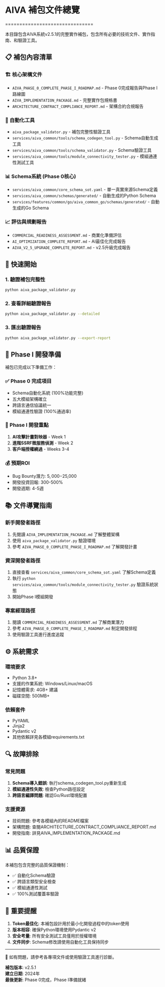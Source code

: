# AIVA 補包文件總覽
===============================

本目錄包含AIVA系統v2.5.1的完整實作補包，包含所有必要的技術文件、實作指南、和驗證工具。

## 📋 補包內容清單

### 🏗️ 核心架構文件
- `AIVA_PHASE_0_COMPLETE_PHASE_I_ROADMAP.md` - Phase 0完成報告與Phase I路線圖
- `AIVA_IMPLEMENTATION_PACKAGE.md` - 完整實作包規格書
- `ARCHITECTURE_CONTRACT_COMPLIANCE_REPORT.md` - 架構合約合規報告

### 🔧 自動化工具
- `aiva_package_validator.py` - 補包完整性驗證工具
- `services/aiva_common/tools/schema_codegen_tool.py` - Schema自動生成工具
- `services/aiva_common/tools/schema_validator.py` - Schema驗證工具
- `services/aiva_common/tools/module_connectivity_tester.py` - 模組通連性測試工具

### 📊 Schema系統 (Phase 0核心)
- `services/aiva_common/core_schema_sot.yaml` - 單一真實來源Schema定義
- `services/aiva_common/schemas/generated/` - 自動生成的Python Schema
- `services/features/common/go/aiva_common_go/schemas/generated/` - 自動生成的Go Schema

### 📈 評估與規劃報告
- `COMMERCIAL_READINESS_ASSESSMENT.md` - 商業化準備評估
- `AI_OPTIMIZATION_COMPLETE_REPORT.md` - AI最佳化完成報告
- `AIVA_V2_5_UPGRADE_COMPLETE_REPORT.md` - v2.5升級完成報告

## 🚀 快速開始

### 1. 驗證補包完整性
```bash
python aiva_package_validator.py
```

### 2. 查看詳細驗證報告
```bash
python aiva_package_validator.py --detailed
```

### 3. 匯出驗證報告
```bash
python aiva_package_validator.py --export-report
```

## 🎯 Phase I 開發準備

補包已完成以下準備工作：

### ✅ Phase 0 完成項目
- Schema自動化系統 (100%功能完整)
- 五大模組架構確立
- 跨語言通信協議統一
- 模組通連性驗證 (100%通過率)

### 🎯 Phase I 開發重點
1. **AI攻擊計畫對映器** - Week 1
2. **進階SSRF微服務偵測** - Week 2  
3. **客戶端授權繞過** - Weeks 3-4

### 💰 預期ROI
- Bug Bounty潛力: $5,000-$25,000
- 開發投資回報: 300-500%
- 開發週期: 4-5週

## 📚 文件導覽指南

### 新手開發者路徑
1. 先閱讀 `AIVA_IMPLEMENTATION_PACKAGE.md` 了解整體架構
2. 使用 `aiva_package_validator.py` 驗證環境
3. 參考 `AIVA_PHASE_0_COMPLETE_PHASE_I_ROADMAP.md` 了解開發計畫

### 資深開發者路徑  
1. 直接查看 `services/aiva_common/core_schema_sot.yaml` 了解Schema定義
2. 執行 `python services/aiva_common/tools/module_connectivity_tester.py` 驗證系統狀態
3. 開始Phase I模組開發

### 專案經理路徑
1. 閱讀 `COMMERCIAL_READINESS_ASSESSMENT.md` 了解商業潛力
2. 參考 `AIVA_PHASE_0_COMPLETE_PHASE_I_ROADMAP.md` 制定開發排程
3. 使用驗證工具進行進度追蹤

## ⚙️ 系統需求

### 環境要求
- Python 3.8+
- 支援的作業系統: Windows/Linux/macOS
- 記憶體需求: 4GB+ 建議
- 磁碟空間: 500MB+

### 依賴套件
- PyYAML
- Jinja2  
- Pydantic v2
- 其他依賴詳見各模組requirements.txt

## 🔍 故障排除

### 常見問題
1. **Schema導入錯誤**: 執行schema_codegen_tool.py重新生成
2. **模組通連性失敗**: 檢查Python路徑設定
3. **跨語言編譯問題**: 確認Go/Rust環境配置

### 支援資源
- 技術問題: 參考各模組內的README檔案
- 架構問題: 查閱ARCHITECTURE_CONTRACT_COMPLIANCE_REPORT.md
- 開發指南: 詳見AIVA_IMPLEMENTATION_PACKAGE.md

## 📊 品質保證

本補包包含完整的品質保證機制：

- ✅ 自動化Schema驗證
- ✅ 跨語言類型安全檢查  
- ✅ 模組通連性測試
- ✅ 100%測試覆蓋率驗證

## 🚨 重要提醒

1. **Token最佳化**: 本補包設計用於最小化開發過程中的token使用
2. **版本相容**: 確保Python環境使用Pydantic v2
3. **安全考量**: 所有安全測試工具僅用於授權環境
4. **文件同步**: Schema修改請使用自動化工具保持同步

---

📧 如有問題，請參考各專項文件或使用驗證工具進行診斷。

**補包版本**: v2.5.1  
**建立日期**: 2024年  
**最後更新**: Phase 0完成，Phase I準備就緒